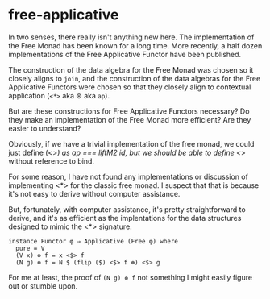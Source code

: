 # free-applicative

In two senses, there really isn't anything new here. The
implementation of the Free Monad has been known for a long time. More
recently, a half dozen implementations of the Free Applicative Functor
have been published.

The construction of the data algebra for the Free Monad was chosen so
it closely aligns to `join`, and the construction of the data algebras
for the Free Applicative Functors were chosen so that they closely
align to contextual application (`<*>` aka ⊛ aka `ap`).

But are these constructions for Free Applicative Functors necessary?
Do they make an implementation of the Free Monad more efficient? Are
they easier to understand?

Obviously, if we have a trivial implementation of the free monad, we
could just define (<*>) as ap === liftM2 id, but we should be able to
define <*> without reference to bind.

For some reason, I have not found any implementations or discussion of
implementing <*> for the classic free monad. I suspect that that is
because it's not easy to derive without computer assistance.

But, fortunately, with computer assistance, it's pretty
straightforward to derive, and it's as efficient as the implentations
for the data structures designed to mimic the <*> signature.

    instance Functor φ ⇒ Applicative (Free φ) where
      pure = V
      (V x) ⊛ f = x <$> f
      (N g) ⊛ f = N $ (flip ($) <$> f ⊛) <$> g

For me at least, the proof of `(N g) ⊛ f` not something I might easily
figure out or stumble upon.

